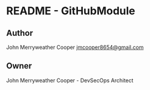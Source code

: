 # README - GitHubModule

## Author
John Merryweather Cooper <jmcooper8654@gmail.com>

## Owner
John Merryweather Cooper - DevSecOps Architect